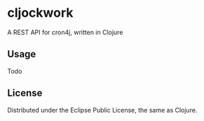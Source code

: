 # cljockwork

A REST API for cron4j, written in Clojure 

## Usage

Todo

## License

Distributed under the Eclipse Public License, the same as Clojure.
